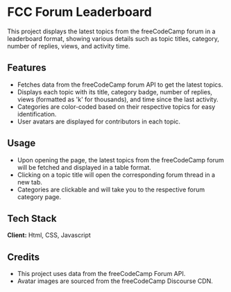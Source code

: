 # FCC Forum Leaderboard

This project displays the latest topics from the freeCodeCamp forum in a leaderboard format, showing various details such as topic titles, category, number of replies, views, and activity time.

## Features

- Fetches data from the freeCodeCamp forum API to get the latest topics.
- Displays each topic with its title, category badge, number of replies, views (formatted as 'k' for thousands), and time since the last activity.
- Categories are color-coded based on their respective topics for easy identification.
- User avatars are displayed for contributors in each topic.

## Usage

- Upon opening the page, the latest topics from the freeCodeCamp forum will be fetched and displayed in a table format.
- Clicking on a topic title will open the corresponding forum thread in a new tab.
- Categories are clickable and will take you to the respective forum category page.

## Tech Stack

**Client:** Html, CSS, Javascript

## Credits

- This project uses data from the freeCodeCamp Forum API.
- Avatar images are sourced from the freeCodeCamp Discourse CDN.